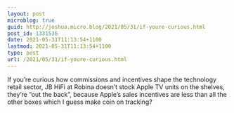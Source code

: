 ```yaml
---
layout: post
microblog: true
guid: http://joshua.micro.blog/2021/05/31/if-youre-curious.html
post_id: 1331536
date: 2021-05-31T11:13:54+1100
lastmod: 2021-05-31T11:13:54+1100
type: post
url: /2021/05/31/if-youre-curious.html
---
```

If you’re curious how commissions and incentives shape the technology retail sector, JB HiFi at Robina doesn’t stock Apple TV units on the shelves, they’re “out the back”, because Apple’s sales incentives are less than all the other boxes which I guess make coin on tracking?
